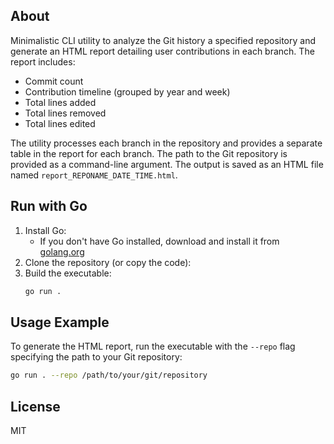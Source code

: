 ## About

Minimalistic CLI utility to analyze the Git history a specified repository and generate an HTML report detailing user contributions in each branch. 
The report includes:

-   Commit count
-   Contribution timeline (grouped by year and week)
-   Total lines added
-   Total lines removed
-   Total lines edited

The utility processes each branch in the repository and provides a separate table in the report for each branch. 
The path to the Git repository is provided as a command-line argument. 
The output is saved as an HTML file named `report_REPONAME_DATE_TIME.html`.

## Run with Go

1. Install Go:
    - If you don't have Go installed, download and install it from [golang.org](https://golang.org/dl/)
1. Clone the repository (or copy the code):
1. Build the executable:
    ```bash
    go run .
    ```

## Usage Example

To generate the HTML report, run the executable with the `--repo` flag specifying the path to your Git repository:

```bash
go run . --repo /path/to/your/git/repository
```

## License

MIT